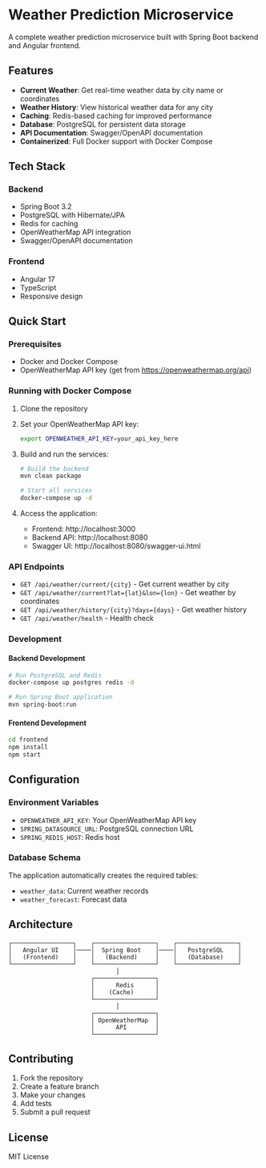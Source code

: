 # Weather Prediction Microservice

A complete weather prediction microservice built with Spring Boot backend and Angular frontend.

## Features

- **Current Weather**: Get real-time weather data by city name or coordinates
- **Weather History**: View historical weather data for any city
- **Caching**: Redis-based caching for improved performance
- **Database**: PostgreSQL for persistent data storage
- **API Documentation**: Swagger/OpenAPI documentation
- **Containerized**: Full Docker support with Docker Compose

## Tech Stack

### Backend
- Spring Boot 3.2
- PostgreSQL with Hibernate/JPA
- Redis for caching
- OpenWeatherMap API integration
- Swagger/OpenAPI documentation

### Frontend
- Angular 17
- TypeScript
- Responsive design

## Quick Start

### Prerequisites
- Docker and Docker Compose
- OpenWeatherMap API key (get from https://openweathermap.org/api)

### Running with Docker Compose

1. Clone the repository
2. Set your OpenWeatherMap API key:
   ```bash
   export OPENWEATHER_API_KEY=your_api_key_here
   ```

3. Build and run the services:
   ```bash
   # Build the backend
   mvn clean package
   
   # Start all services
   docker-compose up -d
   ```

4. Access the application:
   - Frontend: http://localhost:3000
   - Backend API: http://localhost:8080
   - Swagger UI: http://localhost:8080/swagger-ui.html

### API Endpoints

- `GET /api/weather/current/{city}` - Get current weather by city
- `GET /api/weather/current?lat={lat}&lon={lon}` - Get weather by coordinates
- `GET /api/weather/history/{city}?days={days}` - Get weather history
- `GET /api/weather/health` - Health check

### Development

#### Backend Development
```bash
# Run PostgreSQL and Redis
docker-compose up postgres redis -d

# Run Spring Boot application
mvn spring-boot:run
```

#### Frontend Development
```bash
cd frontend
npm install
npm start
```

## Configuration

### Environment Variables
- `OPENWEATHER_API_KEY`: Your OpenWeatherMap API key
- `SPRING_DATASOURCE_URL`: PostgreSQL connection URL
- `SPRING_REDIS_HOST`: Redis host

### Database Schema
The application automatically creates the required tables:
- `weather_data`: Current weather records
- `weather_forecast`: Forecast data

## Architecture

```
┌─────────────────┐    ┌─────────────────┐    ┌─────────────────┐
│   Angular UI    │────│  Spring Boot    │────│   PostgreSQL    │
│   (Frontend)    │    │   (Backend)     │    │   (Database)    │
└─────────────────┘    └─────────────────┘    └─────────────────┘
                              │
                       ┌─────────────────┐
                       │      Redis      │
                       │    (Cache)      │
                       └─────────────────┘
                              │
                       ┌─────────────────┐
                       │ OpenWeatherMap  │
                       │      API        │
                       └─────────────────┘
```

## Contributing

1. Fork the repository
2. Create a feature branch
3. Make your changes
4. Add tests
5. Submit a pull request

## License

MIT License